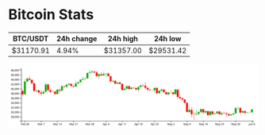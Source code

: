 # Bitcoin Stats

BTC/USDT|24h change|24h high|24h low|
|---|---|---|---|
|$31170.91|4.94%|$31357.00|$29531.42|

<img src="./chart.svg">
